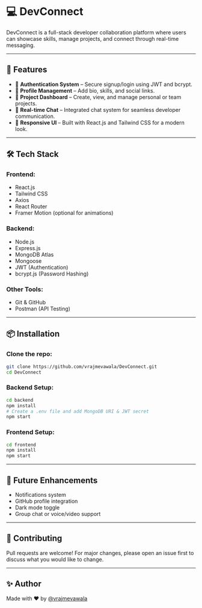 # 💻 DevConnect

DevConnect is a full-stack developer collaboration platform where users can showcase skills, manage projects, and connect through real-time messaging.

---

## 🚀 Features

- 🔐 **Authentication System** – Secure signup/login using JWT and bcrypt.
- 👤 **Profile Management** – Add bio, skills, and social links.
- 📁 **Project Dashboard** – Create, view, and manage personal or team projects.
- 💬 **Real-time Chat** – Integrated chat system for seamless developer communication.
- 🎨 **Responsive UI** – Built with React.js and Tailwind CSS for a modern look.
---

## 🛠️ Tech Stack

### Frontend:
- React.js
- Tailwind CSS
- Axios
- React Router
- Framer Motion (optional for animations)

### Backend:
- Node.js
- Express.js
- MongoDB Atlas
- Mongoose
- JWT (Authentication)
- bcrypt.js (Password Hashing)

### Other Tools:
- Git & GitHub
- Postman (API Testing)

---

## 📦 Installation

### Clone the repo:
```bash
git clone https://github.com/vrajmevawala/DevConnect.git
cd DevConnect
```

### Backend Setup:
```bash
cd backend
npm install
# Create a .env file and add MongoDB URI & JWT secret
npm start
```

### Frontend Setup:
```bash
cd frontend
npm install
npm start
```

---

## 🧠 Future Enhancements
- Notifications system
- GitHub profile integration
- Dark mode toggle
- Group chat or voice/video support

---

## 🙌 Contributing

Pull requests are welcome! For major changes, please open an issue first to discuss what you would like to change.

---

## ✨ Author

Made with ❤️ by [@vrajmevawala](https://github.com/vrajmevawala)

